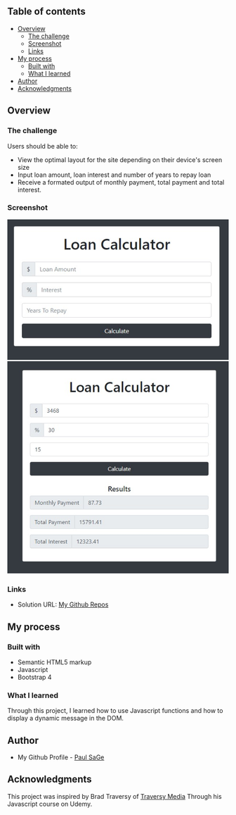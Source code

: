 
## Table of contents

- [Overview](#overview)
  - [The challenge](#the-challenge)
  - [Screenshot](#screenshot)
  - [Links](#links)
- [My process](#my-process)
  - [Built with](#built-with)
  - [What I learned](#what-i-learned)
- [Author](#author)
- [Acknowledgments](#acknowledgments)

## Overview

### The challenge

Users should be able to:

- View the optimal layout for the site depending on their device's screen size
- Input loan amount, loan interest and number of years to repay loan
- Receive a formated output of monthly payment, total payment and total interest.

### Screenshot

![Loan Interest Calculator](loan%20calc%20-%20empty.jpg)
![Loan Interest Calculator - with results](loan%20calc%20-%20results.jpg)
### Links

- Solution URL: [My Github Repos](https://github.com/SageKyle?tab=repositories)

## My process

### Built with

- Semantic HTML5 markup
- Javascript
- Bootstrap 4

### What I learned

Through this project, I learned how to use Javascript functions and how to display a dynamic message in the DOM.

## Author

- My Github Profile - [Paul SaGe](https://github.com/SageKyle)

## Acknowledgments

This project was inspired by Brad Traversy of [Traversy Media](traversymedia.com) Through his Javascript course on Udemy.